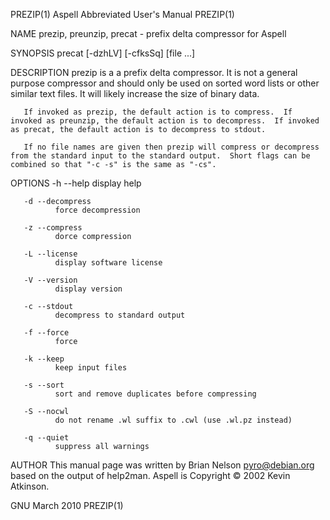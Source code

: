 PREZIP(1)                                                                          Aspell Abbreviated User's Manual                                                                          PREZIP(1)

NAME
       prezip, preunzip, precat -  prefix delta compressor for Aspell

SYNOPSIS
       precat [-dzhLV] [-cfksSq] [file ...]

DESCRIPTION
       prezip  is  a a prefix delta compressor.  It is not a general purpose compressor and should only be used on sorted word lists or other similar text files.  It will likely increase the size of
       binary data.

       If invoked as prezip, the default action is to compress.  If invoked as preunzip, the default action is to decompress.  If invoked as precat, the default action is to decompress to stdout.

       If no file names are given then prezip will compress or decompress from the standard input to the standard output.  Short flags can be combined so that "-c -s" is the same as "-cs".

OPTIONS
       -h --help
              display help

       -d --decompress
              force decompression

       -z --compress
              dorce compression

       -L --license
              display software license

       -V --version
              display version

       -c --stdout
              decompress to standard output

       -f --force
              force

       -k --keep
              keep input files

       -s --sort
              sort and remove duplicates before compressing

       -S --nocwl
              do not rename .wl suffix to .cwl (use .wl.pz instead)

       -q --quiet
              suppress all warnings

AUTHOR
       This manual page was written by Brian Nelson <pyro@debian.org> based on the output of help2man.  Aspell is Copyright © 2002 Kevin Atkinson.

GNU                                                                                           March 2010                                                                                     PREZIP(1)
